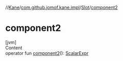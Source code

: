 //[Kane](../../index.md)/[com.github.jomof.kane.impl](../index.md)/[Slot](index.md)/[component2](component2.md)



# component2  
[jvm]  
Content  
operator fun [component2](component2.md)(): [ScalarExpr](../-scalar-expr/index.md)  



